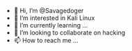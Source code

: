 - 👋 Hi, I’m @Savagedoger
- 👀 I’m interested in Kali Linux
- 🌱 I’m currently learning ...
- 💞️ I’m looking to collaborate on hacking
- 📫 How to reach me ...

<!---
Savagedoger/Savagedoger is a ✨ special ✨ repository because its `README.md` (this file) appears on your GitHub profile.
You can click the Preview link to take a look at your changes.
--->

